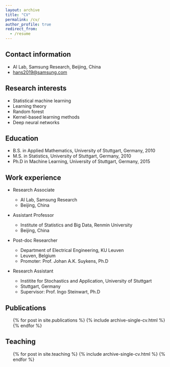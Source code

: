 ```yaml
---
layout: archive
title: "CV"
permalink: /cv/
author_profile: true
redirect_from:
  - /resume
---
```


<!-- {% include base_path %} -->

## Contact information

* AI Lab, Samsung Research, Beijing, China
* hans2019@samsung.com

## Research interests

* Statistical machine learning
* Learning theory
* Random forest
* Kernel-based learning methods
* Deep neural networks

## Education

* B.S. in Applied Mathematics, University of Stuttgart, Germany, 2010
* M.S. in Statistics, University of Stuttgart, Germany, 2010
* Ph.D in Machine Learning, University of Stuttgart, Germany, 2015

## Work experience

* Research Associate
  * AI Lab, Samsung Research
  * Beijing, China

* Assistant Professor
  * Institute of Statistics and Big Data, Renmin University
  * Beijing, China

* Post-doc Researcher
  * Department of Electrical Engineering, KU Leuven
  * Leuven, Belgium
  * Promoter: Prof. Johan A.K. Suykens, Ph.D

* Research Assistant
  * Institite for Stochastics and Application, University of Stuttgart
  * Stuttgart, Germany
  * Supervisor: Prof. Ingo Steinwart, Ph.D
  

## Publications

  <ul>{% for post in site.publications %}
    {% include archive-single-cv.html %}
  {% endfor %}</ul>
  
## Teaching

  <ul>{% for post in site.teaching %}
    {% include archive-single-cv.html %}
  {% endfor %}</ul>
  